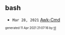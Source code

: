 ## bash


* <code>Mar 28, 2021</code> [Awk-Cmd](2021-03-28T15-55-03-awk-cmd.md)

<sup><sub>generated 11 Apr 2021 21:07:16 by <a href='https://github.com/senorprogrammer/til'>til</a></sub></sup>
